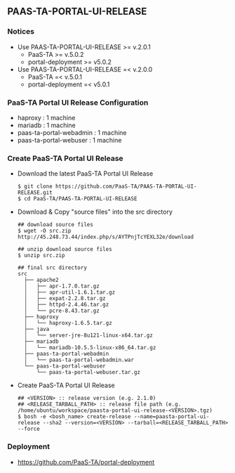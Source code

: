 ## PAAS-TA-PORTAL-UI-RELEASE   

### Notices      
  - Use PAAS-TA-PORTAL-UI-RELEASE >= v.2.0.1   
    - PaaS-TA >= v.5.0.2   
    - portal-deployment >= v5.0.2   
  - Use PAAS-TA-PORTAL-UI-RELEASE =< v.2.0.0   
    - PaaS-TA =< v.5.0.1   
    - portal-deployment =< v5.0.1   

### PaaS-TA Portal UI Release Configuration    

  - haproxy : 1 machine    
  - mariadb : 1 machine    
  - paas-ta-portal-webadmin : 1 machine    
  - paas-ta-portal-webuser : 1 machine   

### Create PaaS-TA Portal UI Release   
  - Download the latest PaaS-TA Portal UI Release    
    ```   
    $ git clone https://github.com/PaaS-TA/PAAS-TA-PORTAL-UI-RELEASE.git    
    $ cd PaaS-TA/PAAS-TA-PORTAL-UI-RELEASE   
    ```   
  - Download & Copy "source files" into the src directory    
    ```   
    ## download source files    
    $ wget -O src.zip http://45.248.73.44/index.php/s/AYTPnjTcYEXL32e/download    
    
    ## unzip download source files    
    $ unzip src.zip    

    ## final src directory    
    src   
      ├── apache2   
      │   ├── apr-1.7.0.tar.gz   
      │   ├── apr-util-1.6.1.tar.gz   
      │   ├── expat-2.2.8.tar.gz   
      │   ├── httpd-2.4.46.tar.gz   
      │   └── pcre-8.43.tar.gz   
      ├── haproxy   
      │   └── haproxy-1.6.5.tar.gz   
      ├── java   
      │   └── server-jre-8u121-linux-x64.tar.gz   
      ├── mariadb   
      │   └── mariadb-10.5.5-linux-x86_64.tar.gz   
      ├── paas-ta-portal-webadmin   
      │   └── paas-ta-portal-webadmin.war   
      └── paas-ta-portal-webuser   
          └── paas-ta-portal-webuser.tar.gz   
    ```  
  - Create PaaS-TA Portal UI Release   
    ```   
    ## <VERSION> :: release version (e.g. 2.1.0)   
    ## <RELEASE_TARBALL_PATH> :: release file path (e.g. /home/ubuntu/workspace/paasta-portal-ui-release-<VERSION>.tgz)    
    $ bosh -e <bosh_name> create-release --name=paasta-portal-ui-release --sha2 --version=<VERSION> --tarball=<RELEASE_TARBALL_PATH> --force   
    ```    
### Deployment
- https://github.com/PaaS-TA/portal-deployment   
